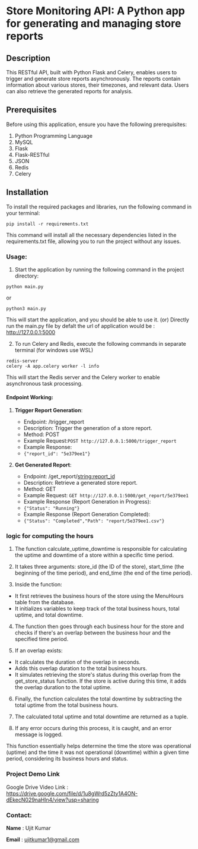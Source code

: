 # Store Monitoring API: A Python app for generating and managing store reports

## Description

This RESTful API, built with Python Flask and Celery, enables users to trigger and generate store reports
asynchronously. The reports contain information about various stores, their timezones, and relevant data. Users can also
retrieve the generated reports for analysis.

## Prerequisites

Before using this application, ensure you have the following prerequisites:

1. Python Programming Language
2. MySQL
3. Flask
4. Flask-RESTful
5. JSON
6. Redis
7. Celery

## Installation

To install the required packages and libraries, run the following command in your terminal:

```
pip install -r requirements.txt
```

This command will install all the necessary dependencies listed in the requirements.txt file, allowing you to run the
project without any issues.

### Usage:

1. Start the application by running the following command in the project directory:

```
python main.py
```
or 

```
python3 main.py
```

This will start the application, and you should be able to use it. (or) Directly run the main.py file by defalt the url
of application would be : http://127.0.0.1:5000

2. To run Celery and Redis, execute the following commands in separate terminal (for windows use WSL)

```
redis-server
celery -A app.celery worker -l info
```

This will start the Redis server and the Celery worker to enable asynchronous task processing.

#### Endpoint Working:

1. **Trigger Report Generation**:

    - Endpoint: /trigger_report
    - Description: Trigger the generation of a store report.
    - Method: POST
    - Example Request:```POST http://127.0.0.1:5000/trigger_report```
    - Example Response:
    - ```{"report_id": "5e379ee1"}```


2. **Get Generated Report**:

    - Endpoint: /get_report/<string:report_id>
    - Description: Retrieve a generated store report.
    - Method: GET
    - Example Request: ```GET http://127.0.0.1:5000/get_report/5e379ee1```
    - Example Response (Report Generation in Progress):
    - ```{"Status": "Running"}```
    - Example Response (Report Generation Completed):
    - ```{"Status": "Completed","Path": "report/5e379ee1.csv"}```

### logic for computing the hours

1. The function calculate_uptime_downtime is responsible for calculating the uptime and downtime of a store within a
   specific time period.

2. It takes three arguments: store_id (the ID of the store), start_time (the beginning of the time period), and
   end_time (the end of the time period).

3. Inside the function:

- It first retrieves the business hours of the store using the MenuHours table from the database.
- It initializes variables to keep track of the total business hours, total uptime, and total downtime.

4. The function then goes through each business hour for the store and checks if there's an overlap between the business
   hour and the specified time period.

5. If an overlap exists:

- It calculates the duration of the overlap in seconds.
- Adds this overlap duration to the total business hours.
- It simulates retrieving the store's status during this overlap from the get_store_status function. If the store is
  active during this time, it adds the overlap duration to the total uptime.

6. Finally, the function calculates the total downtime by subtracting the total uptime from the total business hours.

7. The calculated total uptime and total downtime are returned as a tuple.

8. If any error occurs during this process, it is caught, and an error message is logged.

This function essentially helps determine the time the store was operational (uptime) and the time it was not
operational (downtime) within a given time period, considering its business hours and status.

### Project Demo Link

Google Drive Video Link : https://drive.google.com/file/d/1u8gWrd5zZty1A4ON-dEkecN029naHln4/view?usp=sharing

### Contact:

**Name** : Ujit Kumar

**Email** : ujitkumar1@gmail.com

